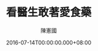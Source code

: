 ---
issue: 181
title: 看醫生敢著愛食藥
author: 陳憲國
date: 2016-07-14T00:00:00.000+08:00
topic: 生活
difficulty: 1
wikidata: Q98095552
wikidata_link: https://www.wikidata.org/wiki/Q98095552
---